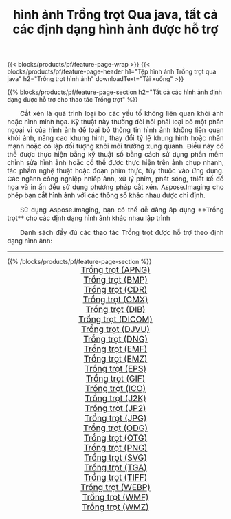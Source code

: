 ﻿---
title: hình ảnh Trồng trọt Qua java, tất cả các định dạng hình ảnh được hỗ trợ 
weight: 3920
url: /vi/java/crop 
lang: vi
langdirlevel: 2
locales: zh-hans,ja,it,ru,de,es,fr,nl,id,lt,pl,pt,vi,tr,ko,zh-hant,ar,hi,th,sv,cs,uk,he
description: Sử dụng Aspose.Imaging, bạn có thể dễ dàng Trồng trọt hình ảnh qua java
---

{{< blocks/products/pf/feature-page-wrap >}}
{{< blocks/products/pf/feature-page-header h1="Tệp hình ảnh Trồng trọt qua java" h2="Trồng trọt hình ảnh" downloadText="Tải xuống" >}}


{{% blocks/products/pf/feature-page-section  h2="Tất cả các hình ảnh định dạng được hỗ trợ cho thao tác Trồng trọt" %}}
<p align="justify" style="text-indent:2em;font-size:15px;">
Cắt xén là quá trình loại bỏ các yếu tố không liên quan khỏi ảnh hoặc hình minh họa. Kỹ thuật này thường đòi hỏi phải loại bỏ một phần ngoại vi của hình ảnh để loại bỏ thông tin hình ảnh không liên quan khỏi ảnh, nâng cao khung hình, thay đổi tỷ lệ khung hình hoặc nhấn mạnh hoặc cô lập đối tượng khỏi môi trường xung quanh. Điều này có thể được thực hiện bằng kỹ thuật số bằng cách sử dụng phần mềm chỉnh sửa hình ảnh hoặc có thể được thực hiện trên ảnh chụp nhanh, tác phẩm nghệ thuật hoặc đoạn phim thực, tùy thuộc vào ứng dụng. Các ngành công nghiệp nhiếp ảnh, xử lý phim, phát sóng, thiết kế đồ họa và in ấn đều sử dụng phương pháp cắt xén. Aspose.Imaging cho phép bạn cắt hình ảnh với các thông số khác nhau được chỉ định.
</p>
<p align="justify" style="text-indent:2em;font-size:15px;">
Sử dụng Aspose.Imaging, bạn có thể dễ dàng áp dụng **Trồng trọt** cho các định dạng hình ảnh khác nhau lập trình
</p>
<p align="justify" style="text-indent:2em;font-size:15px;">
Danh sách đầy đủ các thao tác Trồng trọt được hỗ trợ theo định dạng hình ảnh:
</p>
<hr/>
{{% /blocks/products/pf/feature-page-section %}}
<div class="container-fluid productfamilypage bg-gray">
    <div class="convertypes bg-gray agp-content section">
        <div class="container">
		<div class="row other-converters" style="gap: 10px;font-size: 19px;text-align:center;">
		    <div class='col-md-2 other-converter remove-lp remove-rp'><a href="/imaging/vi/java/crop/apng" style="padding:15px;">Trồng trọt (APNG)</a></div><div class='col-md-2 other-converter remove-lp remove-rp'><a href="/imaging/vi/java/crop/bmp" style="padding:15px;">Trồng trọt (BMP)</a></div><div class='col-md-2 other-converter remove-lp remove-rp'><a href="/imaging/vi/java/crop/cdr" style="padding:15px;">Trồng trọt (CDR)</a></div><div class='col-md-2 other-converter remove-lp remove-rp'><a href="/imaging/vi/java/crop/cmx" style="padding:15px;">Trồng trọt (CMX)</a></div><div class='col-md-2 other-converter remove-lp remove-rp'><a href="/imaging/vi/java/crop/dib" style="padding:15px;">Trồng trọt (DIB)</a></div><div class='col-md-2 other-converter remove-lp remove-rp'><a href="/imaging/vi/java/crop/dicom" style="padding:15px;">Trồng trọt (DICOM)</a></div><div class='col-md-2 other-converter remove-lp remove-rp'><a href="/imaging/vi/java/crop/djvu" style="padding:15px;">Trồng trọt (DJVU)</a></div><div class='col-md-2 other-converter remove-lp remove-rp'><a href="/imaging/vi/java/crop/dng" style="padding:15px;">Trồng trọt (DNG)</a></div><div class='col-md-2 other-converter remove-lp remove-rp'><a href="/imaging/vi/java/crop/emf" style="padding:15px;">Trồng trọt (EMF)</a></div><div class='col-md-2 other-converter remove-lp remove-rp'><a href="/imaging/vi/java/crop/emz" style="padding:15px;">Trồng trọt (EMZ)</a></div><div class='col-md-2 other-converter remove-lp remove-rp'><a href="/imaging/vi/java/crop/eps" style="padding:15px;">Trồng trọt (EPS)</a></div><div class='col-md-2 other-converter remove-lp remove-rp'><a href="/imaging/vi/java/crop/gif" style="padding:15px;">Trồng trọt (GIF)</a></div><div class='col-md-2 other-converter remove-lp remove-rp'><a href="/imaging/vi/java/crop/ico" style="padding:15px;">Trồng trọt (ICO)</a></div><div class='col-md-2 other-converter remove-lp remove-rp'><a href="/imaging/vi/java/crop/j2k" style="padding:15px;">Trồng trọt (J2K)</a></div><div class='col-md-2 other-converter remove-lp remove-rp'><a href="/imaging/vi/java/crop/jp2" style="padding:15px;">Trồng trọt (JP2)</a></div><div class='col-md-2 other-converter remove-lp remove-rp'><a href="/imaging/vi/java/crop/jpg" style="padding:15px;">Trồng trọt (JPG)</a></div><div class='col-md-2 other-converter remove-lp remove-rp'><a href="/imaging/vi/java/crop/odg" style="padding:15px;">Trồng trọt (ODG)</a></div><div class='col-md-2 other-converter remove-lp remove-rp'><a href="/imaging/vi/java/crop/otg" style="padding:15px;">Trồng trọt (OTG)</a></div><div class='col-md-2 other-converter remove-lp remove-rp'><a href="/imaging/vi/java/crop/png" style="padding:15px;">Trồng trọt (PNG)</a></div><div class='col-md-2 other-converter remove-lp remove-rp'><a href="/imaging/vi/java/crop/svg" style="padding:15px;">Trồng trọt (SVG)</a></div><div class='col-md-2 other-converter remove-lp remove-rp'><a href="/imaging/vi/java/crop/tga" style="padding:15px;">Trồng trọt (TGA)</a></div><div class='col-md-2 other-converter remove-lp remove-rp'><a href="/imaging/vi/java/crop/tiff" style="padding:15px;">Trồng trọt (TIFF)</a></div><div class='col-md-2 other-converter remove-lp remove-rp'><a href="/imaging/vi/java/crop/webp" style="padding:15px;">Trồng trọt (WEBP)</a></div><div class='col-md-2 other-converter remove-lp remove-rp'><a href="/imaging/vi/java/crop/wmf" style="padding:15px;">Trồng trọt (WMF)</a></div><div class='col-md-2 other-converter remove-lp remove-rp'><a href="/imaging/vi/java/crop/wmz" style="padding:15px;">Trồng trọt (WMZ)</a></div>
                </div>
        </div>
    </div>
</div>
<br/>
